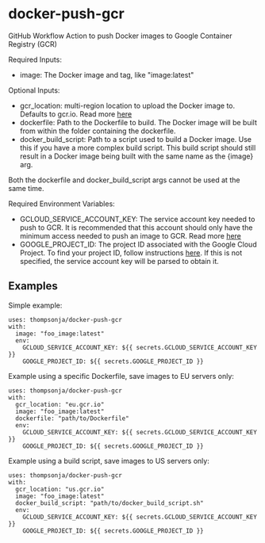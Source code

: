 # docker-push-gcr
GitHub Workflow Action to push Docker images to Google Container Registry (GCR)

Required Inputs:
* image: The Docker image and tag, like "image:latest"

Optional Inputs:
* gcr\_location: multi-region location to upload the Docker image to. Defaults
  to gcr.io. Read more [here](https://cloud.google.com/container-registry/docs/pushing-and-pulling#pushing_an_image_to_a_registry)
* dockerfile: Path to the Dockerfile to build. The Docker image will be built
  from within the folder containing the dockerfile.
* docker\_build\_script: Path to a script used to build a Docker image. Use this
  if you have a more complex build script. This build script should still result
  in a Docker image being built with the same name as the {image} arg.

Both the dockerfile and docker\_build\_script args cannot be used at the same time.

Required Environment Variables:
* GCLOUD\_SERVICE\_ACCOUNT\_KEY: The service account key needed to push to GCR.
  It is recommended that this account should only have the minimum access needed
  to push an image to GCR. Read more [here](https://cloud.google.com/container-registry/docs/advanced-authentication#json-key)
* GOOGLE\_PROJECT\_ID: The project ID associated with the Google Cloud Project.
  To find your project ID, follow instructions [here](https://support.google.com/googleapi/answer/7014113?hl=en).
  If this is not specified, the service account key will be parsed to obtain it.

## Examples

Simple example:
```ylm
uses: thompsonja/docker-push-gcr
with:
  image: "foo_image:latest"
  env:
    GCLOUD_SERVICE_ACCOUNT_KEY: ${{ secrets.GCLOUD_SERVICE_ACCOUNT_KEY }}
    GOOGLE_PROJECT_ID: ${{ secrets.GOOGLE_PROJECT_ID }}
```

Example using a specific Dockerfile, save images to EU servers only:
```ylm
uses: thompsonja/docker-push-gcr
with:
  gcr_location: "eu.gcr.io"
  image: "foo_image:latest"
  dockerfile: "path/to/Dockerfile"
  env:
    GCLOUD_SERVICE_ACCOUNT_KEY: ${{ secrets.GCLOUD_SERVICE_ACCOUNT_KEY }}
    GOOGLE_PROJECT_ID: ${{ secrets.GOOGLE_PROJECT_ID }}
```

Example using a build script, save images to US servers only:
```ylm
uses: thompsonja/docker-push-gcr
with:
  gcr_location: "us.gcr.io"
  image: "foo_image:latest"
  docker_build_script: "path/to/docker_build_script.sh"
  env:
    GCLOUD_SERVICE_ACCOUNT_KEY: ${{ secrets.GCLOUD_SERVICE_ACCOUNT_KEY }}
    GOOGLE_PROJECT_ID: ${{ secrets.GOOGLE_PROJECT_ID }}
```
